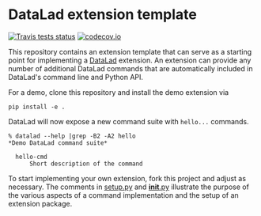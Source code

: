# DataLad extension template

[![Travis tests status](https://secure.travis-ci.org/datalad/datalad-extension-template.png?branch=master)](https://travis-ci.org/datalad/datalad-extension-template) [![codecov.io](https://codecov.io/github/datalad/datalad-extension-template/coverage.svg?branch=master)](https://codecov.io/github/datalad/datalad-extension-template?branch=master)

This repository contains an extension template that can serve as a starting point
for implementing a [DataLad](http://datalad.org) extension. An extension can
provide any number of additional DataLad commands that are automatically
included in DataLad's command line and Python API.

For a demo, clone this repository and install the demo extension via

    pip install -e .

DataLad will now expose a new command suite with `hello...` commands.

    % datalad --help |grep -B2 -A2 hello
    *Demo DataLad command suite*

      hello-cmd
          Short description of the command

To start implementing your own extension, fork this project and adjust
as necessary. The comments in [setup.py](setup.py) and
[__init__.py](datalad_helloworld/__init__.py) illustrate the purpose of the various
aspects of a command implementation and the setup of an extension package. 
